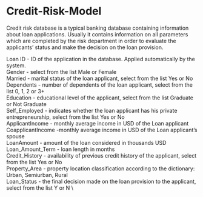 # Credit-Risk-Model
Credit risk database is a typical banking database containing information about loan applications. Usually it contains information on all parameters which are completed by the risk department in order to evaluate the applicants’ status and make the decision on the loan provision.

Loan ID - ID of the application in the database. Applied automatically by the system. \
Gender - select from the list Male or Female \
Married - marital status of the loan applicant, select from the list Yes or No \
Dependents - number of dependents of the loan applicant, select from the list 0, 1, 2 or 3+ \
Education - educational level of the applicant, select from the list Graduate or Not Graduate \
Self_Employed - indicates whether the loan applicant has his private entrepreneurship, select from the list Yes or No \
ApplicantIncome - monthly average income in USD of the Loan applicant \
CoapplicantIncome -monthly average income in USD of the Loan applicant’s spouse \
LoanAmount - amount of the loan considered in thousands USD \
Loan_Amount_Term - loan length in months \
Credit_History - availability of previous credit history of the applicant, select from the list Yes or No \
Property_Area - property location classification according to the dictionary: Urban, Semiurban, Rural \
Loan_Status - the final decision made on the loan provision to the applicant, select from the list Y or N \
